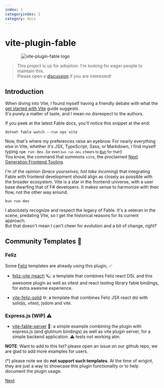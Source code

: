 ```yaml
---
index: 1
categoryindex: 1
category: docs
---
```


# vite-plugin-fable

<style>img { max-width: min(100%, 400px); display: block; margin-inline: auto; }</style>

![vite-plugin-fable logo](./img/logo.png)

> This project is up for adoption. I'm looking for eager people to maintain this.<br>
> Please open a [discussion](https://github.com/fable-compiler/vite-plugin-fable/discussions) if you are interested!

## Introduction

When diving into Vite, I found myself having a friendly debate with what the [get started with Vite](https://fable.io/docs/getting-started/javascript.html#browser) guide suggests.  
It's purely a matter of taste, and I mean no disrespect to the authors.

If you peek at the latest Fable docs, you'll notice this snippet at the end:

    dotnet fable watch --run npx vite

Now, that's where my preferences raise an eyebrow.
For nearly everything else in Vite, whether it's JSX, TypeScript, Sass, or Markdown, I find myself typing `npm run dev`. (<small>or even `bun run dev`, cheers to [Bun](https://twitter.com/i/status/1701702174810747346) for that!</small>)  
You know, the command that summons `vite`, the proclaimed [Next Generation Frontend Tooling](https://vitejs.dev/).

I'm of the opinion (_brace yourselves, hot take incoming_) that integrating Fable with frontend development should align as closely as possible with the broader ecosystem. Vite is a star in the frontend universe, with a user base dwarfing that of F# developers. It makes sense to harmonize with their flow, not the other way around.

    bun run dev

I absolutely recognize and respect the legacy of Fable. It's a veteran in the scene, predating Vite, so I get the historical reasons for its current approach.  
But that doesn't mean I can't cheer for evolution and a bit of change, right?

## Community Templates 🚧 

### Feliz

Some [Feliz](https://fable-hub.github.io/Feliz/) templates are already using this plugin, ✅

* [feliz-vite (react)](https://github.com/jkone27/feliz-vite) 🪐: a template that combines Feliz react DSL and this awesome plugin as well as vitest and react testing library fable bindings, for extra awesme experience.

* [vite-feliz-solid](https://github.com/jkone27/feliz-vite-solid) 🌐: a template that combines Feliz JSX react dsl with solidjs, vitest, jsdom and vite.

### Express.js (WIP) ⚠️
* [vite-fable-server](https://github.com/jkone27/vite-fable-server) 🍇: a simple example combining the plugin with express.js (and glutinum bindings) as well as vite plugin server, for a simple backend application. ⚠️ tests not working atm. 

**NOTE**: Want to add to this list? please open an issue on our github repo, we are glad to add more examples for users.

(*) please note we do **not support such templates**. At the time of wrigint, they are just a way to showcase this plugin functionality or to help document the plugin usage.

[Next]({{fsdocs-next-page-link}})
